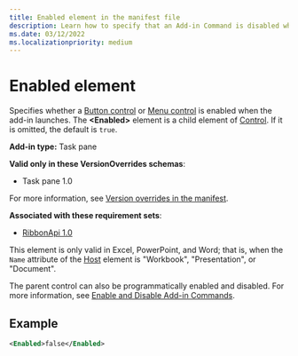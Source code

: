 ```yaml
---
title: Enabled element in the manifest file
description: Learn how to specify that an Add-in Command is disabled when the add-in launches.
ms.date: 03/12/2022
ms.localizationpriority: medium
---
```


# Enabled element

Specifies whether a [Button control](control-button.md) or [Menu control](control-menu.md) is enabled when the add-in launches. The **\<Enabled\>** element is a child element of [Control](control.md). If it is omitted, the default is `true`.

**Add-in type:** Task pane

**Valid only in these VersionOverrides schemas**:

- Task pane 1.0

For more information, see [Version overrides in the manifest](/office/dev/add-ins/develop/add-in-manifests#version-overrides-in-the-manifest).

**Associated with these requirement sets**:

- [RibbonApi 1.0](../requirement-sets/common/ribbon-api-requirement-sets.md)

This element is only valid in Excel, PowerPoint, and Word; that is, when the `Name` attribute of the [Host](host.md) element is "Workbook", "Presentation", or "Document".

The parent control can also be programmatically enabled and disabled. For more information, see [Enable and Disable Add-in Commands](/office/dev/add-ins/design/disable-add-in-commands).

## Example

```xml
<Enabled>false</Enabled>
```
